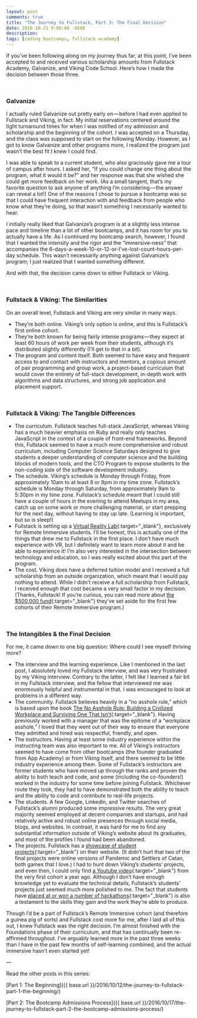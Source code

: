 ```yaml
---
layout: post
comments: true
title: "The Journey to Fullstack, Part 3: The Final Decision"
date: 2016-10-21 9:00:00 -0500
description:
tags: [coding bootcamps, fullstack academy]
---
```


If you’ve been following along on my journey thus far, at this point, I’ve been accepted to and received various scholarship amounts from Fullstack Academy, Galvanize, and Viking Code School. Here’s how I made the decision between those three.

<br/>

### Galvanize

I actually ruled Galvanize out pretty early on — before I had even applied to Fullstack and Viking, in fact. My initial reservations centered around the tight turnaround times for when I was notified of my admission and scholarship and the beginning of the cohort. I was accepted on a Thursday, and the class was supposed to start on the following Monday. However, as I got to know Galvanize and other programs more, I realized the program just wasn’t the best fit I knew I could find.

I was able to speak to a current student, who also graciously gave me a tour of campus after hours. I asked her, “If you could change one thing about the program, what it would it be?” and her response was that she wished she could get more feedback on her work. (As a small tangent, that’s my favorite question to ask anyone of anything I’m considering — the answer can reveal a lot!) One of the reasons I chose to pursue a bootcamp was so that I could have frequent interaction with and feedback from people who know what they’re doing, so that wasn’t something I necessarily wanted to hear.

I initially really liked that Galvanize’s program is at a slightly less intense pace and timeline than a lot of other bootcamps, and it has room for you to actually have a life. As I continued my bootcamp search, however, I found that I wanted the intensity and the rigor and the “immersive-ness” that accompanies the 6-days-a-week-10-or-12-or-I’ve-lost-count-hours-per-day schedule. This wasn’t necessarily anything against Galvanize’s program; I just realized that I wanted something different.

And with that, the decision came down to either Fullstack or Viking.

<br/>

### Fullstack & Viking: The Similarities

On an overall level, Fullstack and Viking are very similar in many ways.

* They’re both online. Viking’s only option is online, and this is Fullstack’s first online cohort.
* They’re both known for being fairly intense programs — they expect at least 60 hours of work per week from their students, although it’s distributed slightly differently (I’ll get to that in a bit).
* The program and content itself. Both seemed to have easy and frequent access to and contact with instructors and mentors, a copious amount of pair programming and group work, a project-based curriculum that would cover the entirety of full-stack development, in-depth work with algorithms and data structures, and strong job application and placement support.

<br/>

### Fullstack & Viking: The Tangible Differences

* The curriculum. Fullstack teaches full-stack JavaScript, whereas Viking has a much heavier emphasis on Ruby and really only teaches JavaScript in the context of a couple of front-end frameworks. Beyond this, Fullstack seemed to have a much more comprehensive and robust curriculum, including Computer Science Saturdays designed to give students a deeper understanding of computer science and the building blocks of modern tools, and the CTO Program to expose students to the non-coding side of the software development industry.
* The schedule. Viking’s schedule is Monday through Friday, from approximately 10am to at least 8 or 9pm in my time zone. Fullstack’s schedule is Monday through Saturday, from approximately 9am to 5:30pm in my time zone. Fullstack’s schedule meant that I could still have a couple of hours in the evening to attend Meetups in my area, catch up on some work or more challenging material, or start prepping for the next day, without having to stay up late. (Learning is important, but so is sleep!)
* Fullstack is setting up a [Virtual Reality Lab](http://fullstackacademy.com/remote-immersive#vrlab){:target="_blank"}, exclusively for Remote Immersive students. I’ll be honest, this is actually one of the things that drew me to Fullstack in the first place. I don’t have much experience with VR, but I definitely want to learn more about it and be able to experience it! I’m also very interested in the intersection between technology and education, so I was really excited about this part of the program.
* The cost. Viking does have a deferred tuition model and I received a full scholarship from an outside organization, which meant that I would pay nothing to attend. While I didn’t receive a full scholarship from Fullstack, I received enough that cost became a very small factor in my decision. (Thanks, Fullstack! If you’re curious, you can read more about [the $500,000 fund](http://www.fullstackacademy.com/remote-immersive#scholarships){:target="_blank"} they’ve set aside for the first few cohorts of their Remote Immersive program.)

<br/>

### The Intangibles & the Final Decision

For me, it came down to one big question: Where could I see myself thriving more?

* The interview and the learning experience. Like I mentioned in the last post, I absolutely loved my Fullstack interview, and was very frustrated by my Viking interview. Contrary to the latter, I felt like I learned a fair bit in my Fullstack interview, and the fellow that interviewed me was enormously helpful and instrumental in that. I was encouraged to look at problems in a different way.
* The community. Fullstack believes heavily in a “no asshole rule,” which is based upon the book [The No Asshole Rule: Building a Civilized Workplace and Surviving One That Isn’t](https://www.amazon.com/Asshole-Rule-Civilized-Workplace-Surviving/dp/0446698202){:target="_blank"}. Having previously worked with a manager that was the epitome of a “workplace asshole,” I loved that they went out of their way to ensure that everyone they admitted and hired was respectful, friendly, and open.
* The instructors. Having at least some industry experience within the instructing team was also important to me. All of Viking’s instructors seemed to have come from other bootcamps (the founder graduated from App Academy) or from Viking itself, and there seemed to be little industry experience among them. Some of Fullstack’s instructors are former students who have moved up through the ranks and proven the ability to both teach and code, and some (including the co-founders!) worked in the industry for some time before joining Fullstack. Whichever route they took, they had to have demonstrated both the ability to teach and the ability to code and contribute to real-life projects.
* The students. A few Google, LinkedIn, and Twitter searches of Fullstack’s alumni produced some impressive results. The very great majority seemed employed at decent companies and startups, and had relatively active and robust online presences through social media, blogs, and websites. In contrast, it was hard for me to find any substantial information outside of Viking’s website about its graduates, and most of the profiles I found had been abandoned.
* The projects. Fullstack has a [showcase of student projects](http://www.fullstackacademy.com/student-gallery){:target="_blank"} on their website. (It didn’t hurt that two of the final projects were online versions of Pandemic and Settlers of Catan, both games that I love.) I had to hunt down Viking’s students’ projects, and even then, I could only find [a Youtube video](https://www.youtube.com/watch?v=9IFEsq3Vsxw){:target="_blank"} from the very first cohort a year ago. Although I don’t have enough knowledge yet to evaluate the technical details, Fullstack’s students’ projects just seemed much more polished to me. The fact that students have [placed at or won a number of hackathons](https://www.quora.com/How-many-hackathons-have-students-at-Fullstack-Academy-won){:target="_blank"} is also a testament to the skills they gain and the work they’re able to produce.

Though I’d be a part of Fullstack’s Remote Immersive cohort (and therefore a guinea pig of sorts) and Fullstack cost more for me, after I laid all of this out, I knew Fullstack was the right decision. I’m almost finished with the Foundations phase of their curriculum, and that has continually been re-affirmed throughout. I’ve arguably learned more in the past three weeks than I have in the past few months of self-learning combined, and the actual immersive hasn’t even started yet!

—

Read the other posts in this series:

[Part 1: The Beginning]({{ base.url }}/2016/10/12/the-journey-to-fullstack-part-1-the-beginning/)

[Part 2: The Bootcamp Admissions Process]({{ base.url }}/2016/10/17/the-journey-to-fullstack-part-2-the-bootcamp-admissions-process/)